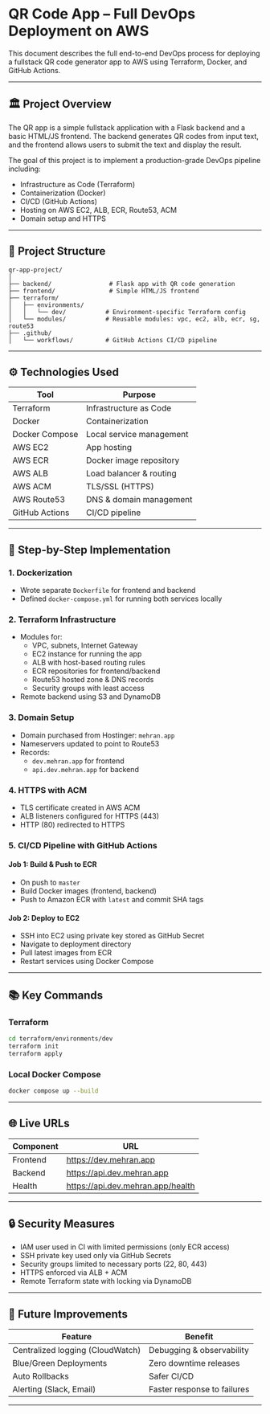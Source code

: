 
# QR Code App – Full DevOps Deployment on AWS

This document describes the full end-to-end DevOps process for deploying a fullstack QR code generator app to AWS using Terraform, Docker, and GitHub Actions.

---

## 🏛️ Project Overview

The QR app is a simple fullstack application with a Flask backend and a basic HTML/JS frontend. The backend generates QR codes from input text, and the frontend allows users to submit the text and display the result.

The goal of this project is to implement a production-grade DevOps pipeline including:

- Infrastructure as Code (Terraform)
- Containerization (Docker)
- CI/CD (GitHub Actions)
- Hosting on AWS EC2, ALB, ECR, Route53, ACM
- Domain setup and HTTPS

---

## 📂 Project Structure

```
qr-app-project/
│
├── backend/                # Flask app with QR code generation
├── frontend/               # Simple HTML/JS frontend
├── terraform/
│   ├── environments/
│   │   └── dev/           # Environment-specific Terraform config
│   └── modules/           # Reusable modules: vpc, ec2, alb, ecr, sg, route53
├── .github/
│   └── workflows/         # GitHub Actions CI/CD pipeline
```

---

## ⚙️ Technologies Used

| Tool              | Purpose                       |
|-------------------|-------------------------------|
| Terraform         | Infrastructure as Code        |
| Docker            | Containerization              |
| Docker Compose    | Local service management      |
| AWS EC2           | App hosting                   |
| AWS ECR           | Docker image repository       |
| AWS ALB           | Load balancer & routing       |
| AWS ACM           | TLS/SSL (HTTPS)               |
| AWS Route53       | DNS & domain management       |
| GitHub Actions    | CI/CD pipeline                |

---

## 📅 Step-by-Step Implementation

### 1. Dockerization
- Wrote separate `Dockerfile` for frontend and backend
- Defined `docker-compose.yml` for running both services locally

### 2. Terraform Infrastructure
- Modules for:
  - VPC, subnets, Internet Gateway
  - EC2 instance for running the app
  - ALB with host-based routing rules
  - ECR repositories for frontend/backend
  - Route53 hosted zone & DNS records
  - Security groups with least access
- Remote backend using S3 and DynamoDB

### 3. Domain Setup
- Domain purchased from Hostinger: `mehran.app`
- Nameservers updated to point to Route53
- Records:
  - `dev.mehran.app` for frontend
  - `api.dev.mehran.app` for backend

### 4. HTTPS with ACM
- TLS certificate created in AWS ACM
- ALB listeners configured for HTTPS (443)
- HTTP (80) redirected to HTTPS

### 5. CI/CD Pipeline with GitHub Actions

#### Job 1: Build & Push to ECR
- On push to `master`
- Build Docker images (frontend, backend)
- Push to Amazon ECR with `latest` and commit SHA tags

#### Job 2: Deploy to EC2
- SSH into EC2 using private key stored as GitHub Secret
- Navigate to deployment directory
- Pull latest images from ECR
- Restart services using Docker Compose

---

## 📚 Key Commands

### Terraform
```bash
cd terraform/environments/dev
terraform init
terraform apply
```

### Local Docker Compose
```bash
docker compose up --build
```

---

## 🌐 Live URLs

| Component | URL                          |
|-----------|------------------------------|
| Frontend  | https://dev.mehran.app       |
| Backend   | https://api.dev.mehran.app   |
| Health    | https://api.dev.mehran.app/health |

---

## 🔒 Security Measures

- IAM user used in CI with limited permissions (only ECR access)
- SSH private key used only via GitHub Secrets
- Security groups limited to necessary ports (22, 80, 443)
- HTTPS enforced via ALB + ACM
- Remote Terraform state with locking via DynamoDB

---

## 🔄 Future Improvements

| Feature               | Benefit                       |
|-----------------------|-------------------------------|
| Centralized logging (CloudWatch) | Debugging & observability        |
| Blue/Green Deployments          | Zero downtime releases           |
| Auto Rollbacks                  | Safer CI/CD                      |
| Alerting (Slack, Email)         | Faster response to failures      |

---

